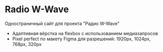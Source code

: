 # Radio W-Wave
 Одностраничный сайт для проекта "Радио W-Wave"

- Адаптивная вёрстка на flexbox с использованием медиазапросов
- Pixel perfect по макету Figma для разрешений: 1920px, 1024px, 768px, 320px